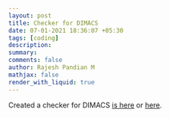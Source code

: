 ```yaml
---
layout: post
title: Checker for DIMACS
date: 07-01-2021 18:36:07 +05:30
tags: [coding]
description:
summary:
comments: false
author: Rajesh Pandian M
mathjax: false
render_with_liquid: true
---
```


Created a checker for DIMACS
[is here](https://mrprajesh.co.in/blog/cvrp.html) or
[here](https://mrprajesh.co.in/cvrp.html).
